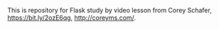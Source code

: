 This is repository for Flask study by video lesson from Corey Schafer, https://bit.ly/2ozE6qg, http://coreyms.com/.
